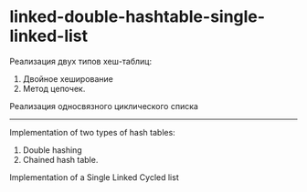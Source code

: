 # linked-double-hashtable-single-linked-list
Реализация двух типов хеш-таблиц:
1. Двойное хеширование
2. Метод цепочек.

Реализация односвязного циклического списка

---
Implementation of two types of hash tables:
1. Double hashing
2. Chained hash table.

Implementation of a Single Linked Cycled list
